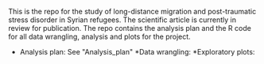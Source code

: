 This is the repo for the study of long-distance migration and post-traumatic stress disorder in Syrian refugees. The scientific article is currently in review for publication. The repo contains the analysis plan and the R code for all data wrangling, analysis and plots for the project. 
* Analysis plan: See "Analysis_plan"
*Data wrangling: 
*Exploratory plots:
